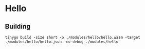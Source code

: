 # Hello

## Building

```
tinygo build -size short -o ./modules/hello/hello.wasm -target ./modules/hello/hello.json -no-debug ./modules/hello
```